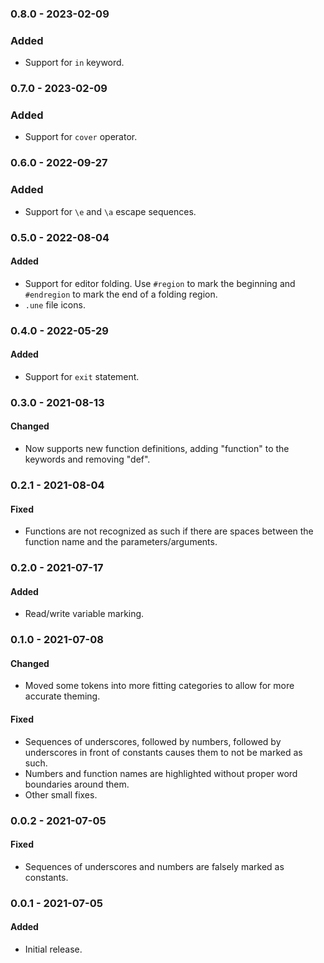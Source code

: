 ### 0.8.0 - 2023-02-09

### Added
- Support for `in` keyword.

### 0.7.0 - 2023-02-09

### Added
- Support for `cover` operator.

### 0.6.0 - 2022-09-27

### Added
- Support for `\e` and `\a` escape sequences.

### 0.5.0 - 2022-08-04

#### Added
- Support for editor folding. Use `#region` to mark the beginning and `#endregion` to mark the end of a folding region.
- `.une` file icons.

### 0.4.0 - 2022-05-29

#### Added
- Support for `exit` statement.

### 0.3.0 - 2021-08-13

#### Changed
- Now supports new function definitions, adding "function" to the keywords and removing "def".

### 0.2.1 - 2021-08-04

#### Fixed
- Functions are not recognized as such if there are spaces between the function name and the parameters/arguments.

### 0.2.0 - 2021-07-17

#### Added
- Read/write variable marking.

### 0.1.0 - 2021-07-08

#### Changed
- Moved some tokens into more fitting categories to allow for more accurate theming.

#### Fixed
- Sequences of underscores, followed by numbers, followed by underscores in front of constants causes them to not be marked as such.
- Numbers and function names are highlighted without proper word boundaries around them.
- Other small fixes.

### 0.0.2 - 2021-07-05

#### Fixed
- Sequences of underscores and numbers are falsely marked as constants.

### 0.0.1 - 2021-07-05

#### Added
- Initial release.
